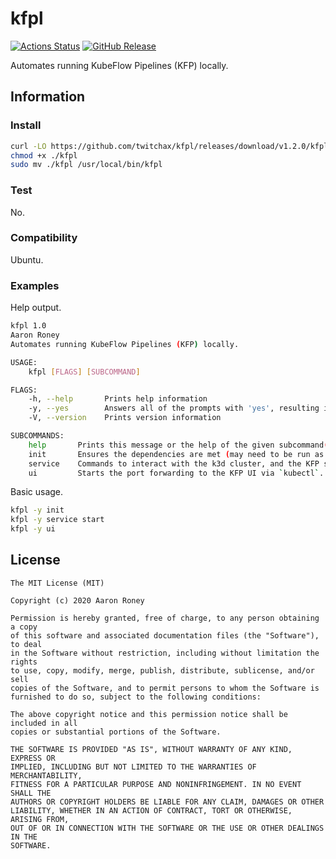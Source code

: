 # kfpl

[![Actions Status](https://github.com/twitchax/kfpl/workflows/build/badge.svg)](https://github.com/twitchax/kfpl/actions)
[![GitHub Release](https://img.shields.io/github/release/twitchax/kfpl.svg)](https://github.com/twitchax/kfpl/releases)

Automates running KubeFlow Pipelines (KFP) locally.

## Information

### Install

```bash
curl -LO https://github.com/twitchax/kfpl/releases/download/v1.2.0/kfpl
chmod +x ./kfpl
sudo mv ./kfpl /usr/local/bin/kfpl
```

### Test

No.

### Compatibility

Ubuntu.

### Examples

Help output.

```bash
kfpl 1.0
Aaron Roney
Automates running KubeFlow Pipelines (KFP) locally.

USAGE:
    kfpl [FLAGS] [SUBCOMMAND]

FLAGS:
    -h, --help       Prints help information
    -y, --yes        Answers all of the prompts with 'yes', resulting in a no-touch execution.
    -V, --version    Prints version information

SUBCOMMANDS:
    help       Prints this message or the help of the given subcommand(s)
    init       Ensures the dependencies are met (may need to be run as sudo).
    service    Commands to interact with the k3d cluster, and the KFP service.
    ui         Starts the port forwarding to the KFP UI via `kubectl`.
```

Basic usage.

```bash
kfpl -y init
kfpl -y service start
kfpl -y ui
```

## License

```
The MIT License (MIT)

Copyright (c) 2020 Aaron Roney

Permission is hereby granted, free of charge, to any person obtaining a copy
of this software and associated documentation files (the "Software"), to deal
in the Software without restriction, including without limitation the rights
to use, copy, modify, merge, publish, distribute, sublicense, and/or sell
copies of the Software, and to permit persons to whom the Software is
furnished to do so, subject to the following conditions:

The above copyright notice and this permission notice shall be included in all
copies or substantial portions of the Software.

THE SOFTWARE IS PROVIDED "AS IS", WITHOUT WARRANTY OF ANY KIND, EXPRESS OR
IMPLIED, INCLUDING BUT NOT LIMITED TO THE WARRANTIES OF MERCHANTABILITY,
FITNESS FOR A PARTICULAR PURPOSE AND NONINFRINGEMENT. IN NO EVENT SHALL THE
AUTHORS OR COPYRIGHT HOLDERS BE LIABLE FOR ANY CLAIM, DAMAGES OR OTHER
LIABILITY, WHETHER IN AN ACTION OF CONTRACT, TORT OR OTHERWISE, ARISING FROM,
OUT OF OR IN CONNECTION WITH THE SOFTWARE OR THE USE OR OTHER DEALINGS IN THE
SOFTWARE.
```
